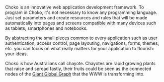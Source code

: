 Choko is an innovative web application development framework. To program in Choko, it's not necessary to know any programming language. Just set parameters and create resources and rules that will be made automatically into pages and screens compatible with many devices such as tablets, smartphones and notebooks.

By abstracting the small pieces common to every application such as user authentication, access control, page layouting, navigations, forms, themes, etc. you can focus on what really matters for your application to flourish: your ideas.

Choko is how Australians call chayote. Chayotes are rapid growing plants that raise and spread fastly, their fruits could be seen as the connected nodes of the [Giant Global Graph](http://en.wikipedia.org/wiki/Giant_Global_Graph) that the WWW is transforming into.
